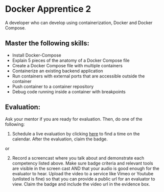 # Docker Apprentice 2

A developer who can develop using containerization, Docker and Docker Compose.

## Master the following skills:

- Install Docker-Compose
- Explain 5 pieces of the anatomy of a Docker Compose file
- Create a Docker Compose file with multiple containers
- Containerize an existing backend application
- Run containers with external ports that are accessible outside the container
- Push container to a container repository
- Debug code running inside a container with breakpoints

## Evaluation:

Ask your mentor if you are ready for evaluation. Then, do one of the following:

1. Schedule a live evaluation by clicking [here](https://api.logro.io/widget/appointment/codex-evals/full-stack) to find a time on the calendar. After the evaluation, claim the badge.

or

2. Record a screencast where you talk about and demonstrate each competency listed above. Make sure badge criteria and relevant tools are visible in the screen cast AND that your audio is good enough for the evaluator to hear. Upload the video to a service like Vimeo or Youtube (unlisted is fine) so that you can provide a public url for an evaluator to view. Claim the badge and include the video url in the evidence box.
